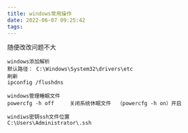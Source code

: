 ```yaml
---
title: windows常用操作
date: 2022-06-07 09:25:42
tags:
---
```


随便改改问题不大
<!-- more -->

```
windows添加解析
默认路径： C:\Windows\System32\drivers\etc
刷新
ipconfig /flushdns
```

```
windows管理睡眠文件
powercfg -h off     关闭系统休眠文件  （powercfg -h on）开启
```

```
windiws密钥ssh文件位置
C:\Users\Administrator\.ssh
```

